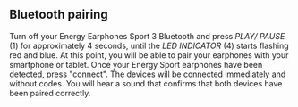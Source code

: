 ## Bluetooth pairing

Turn off your Energy Earphones Sport 3 Bluetooth and press *PLAY/ PAUSE* (1) for approximately 4 seconds, until the *LED INDICATOR* (4) starts flashing red and blue. At this point, you will be able to pair your earphones with your smartphone or tablet. Once your Energy Sport earphones have been detected, press "connect". The devices will be connected immediately and without codes. You will hear a sound that confirms that both devices have been paired correctly.
